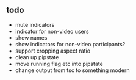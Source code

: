 ## todo

- mute indicators
- indicator for non-video users
- show names
- show indicators for non-video participants?
- support cropping aspect ratio
- clean up pipstate
- move running flag etc into pipstate
- change output from tsc to something modern
